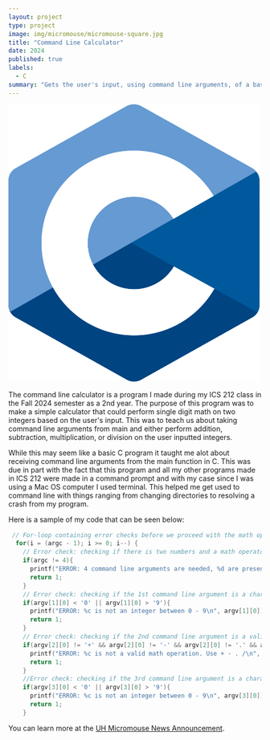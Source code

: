```yaml
---
layout: project
type: project
image: img/micromouse/micromouse-square.jpg
title: "Command Line Calculator"
date: 2024
published: true
labels:
  - C
summary: "Gets the user's input, using command line arguments, of a basic single digit math operation and calculates it. Uses array of pointers to make an array of functions to store functions within an array."
---
```


<div class="text-center p-4">
  <img width="500px" src="../img/clogo.png" class="img-thumbnail" >
</div>

The command line calculator is a program I made during my ICS 212 class in the Fall 2024 semester as a 2nd year. The purpose of this program was to make a simple calculator that could perform single digit math on two integers based on the user's input. This was to teach us about taking command line arguments from main and either perform addition, subtraction, multiplication, or division on the user inputted integers.

While this may seem like a basic C program it taught me alot about receiving command line arguments from the main function in C. This was due in part with the fact that this program and all my other programs made in ICS 212 were made in a command prompt and with my case since I was using a Mac OS computer I used terminal. This helped me get used to command line with things ranging from changing directories to resolving a crash from my program.

Here is a sample of my code that can be seen below:

```c
 // For-loop containing error checks before we proceed with the math operation
  for(i = (argc - 1); i >= 0; i--) {
    // Error check: checking if there is two numbers and a math operator present in the command line argument
    if(argc != 4){
      printf("ERROR: 4 command line arguments are needed, %d are present\n", argc);
      return 1;
    }
    // Error check: checking if the 1st command line argument is a character between '0' and '9'
    if(argv[1][0] < '0' || argv[1][0] > '9'){
      printf("ERROR: %c is not an integer between 0 - 9\n", argv[1][0]);
      return 1;
    }
    // Error check: checking if the 2nd command line argument is a valid math operation symbol
    if(argv[2][0] != '+' && argv[2][0] != '-' && argv[2][0] != '.' && argv[2][0] != '/'){
      printf("ERROR: %c is not a valid math operation. Use + - . /\n", argv[2][0]);
      return 1;
    }
    //Error check: checking if the 3rd command line argument is a character between '0' and '9'
    if(argv[3][0] < '0' || argv[3][0] > '9'){
      printf("ERROR: %c is not an integer between 0 - 9\n", argv[3][0]);
      return 1;
    }
```

You can learn more at the [UH Micromouse News Announcement](https://manoa.hawaii.edu/news/article.php?aId=2857).
